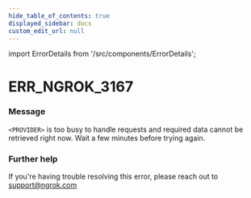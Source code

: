 ```yaml
---
hide_table_of_contents: true
displayed_sidebar: docs
custom_edit_url: null
---
```


import ErrorDetails from '/src/components/ErrorDetails';

# ERR_NGROK_3167

### Message
`<PROVIDER>` is too busy to handle requests and required data cannot be retrieved right now. Wait a few minutes before trying again.

### Further help
If you're having trouble resolving this error, please reach out to [support@ngrok.com](mailto:support@ngrok.com?subject=Help%20with%20ERR_NGROK_3167)

<ErrorDetails error='err_ngrok_3167' />
